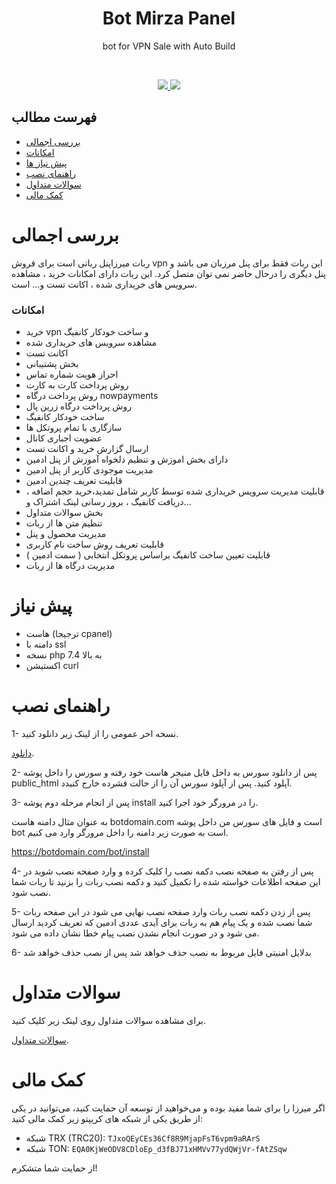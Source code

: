 

<h1 align="center"/>Bot Mirza Panel</h1>

<p align="center">bot for VPN Sale with Auto Build</p>

<br/>
<p align="center">
    <a href="https://t.me/mirzapanel" target="_blank">
        <img src="https://img.shields.io/badge/telegram-group-blue?style=flat-square&logo=telegram" />
    </a>
    <a href="#">
        <img src="https://img.shields.io/github/stars/mahdigholipour3/bottelegrammarzban?style=social" />
    </a>
</p>



## فهرست مطالب
- [بررسی اجمالی](#بررسی-اجمالی)
- [امکانات](#امکانات)
- [پیش نیاز ها](#پیش-نیاز)
- [راهنمای نصب](#راهنمای-نصب)
- [سوالات متداول](#سوالات-متداول)
- [کمک مالی](#کمک-مالی)


# بررسی اجمالی

ربات میرزاپنل رباتی است برای فروش vpn این ربات فقط  برای پنل مرزبان می باشد و پنل دیگری را درحال حاضر نمی توان متصل کرد. این ربات دارای امکانات خرید ، مشاهده سرویس های خریداری شده ، اکانت تست و... است.


### امکانات

- خرید  vpn و ساخت خودکار کانفیگ
- مشاهده سرویس های خریداری شده
- اکانت تست 
-  بخش پشتیبانی
- احراز هویت شماره تماس
- روش پرداخت کارت به کارت
- روش پرداخت درگاه nowpayments
- روش پرداخت درگاه زرین پال
- ساخت خودکار کانفبگ
- سازگاری با تمام پروتکل ها
- عضویت اجباری کانال
- ارسال گزارش خرید و اکانت تست 
- دارای بخش اموزش و تنظیم دلخواه آموزش از پنل ادمین
-  مدیریت موجودی کاربر از پنل ادمین
- قابلیت تعریف چندین ادمین
- قابلیت مدیریت سرویس خریداری شده توسط کاربر شامل تمدید،خرید حجم اضافه ، دریافت کانفیگ ، بروز رسانی لینک اشتراک و...
- بخش سوالات متداول
- تنظیم متن ها از ربات
- مدیریت محصول و پنل
- قابلیت تعریف روش ساخت نام کاربری
- قابلیت تعیین ساخت کانفیگ براساس پروتکل انتخابی ( سمت ادمین )
- مدیریت درگاه ها از ربات

# پیش نیاز
- هاست (ترجیجا cpanel)
- دامنه با ssl
- نسخه php 7.4 به بالا
- اکستیشن curl

# راهنمای نصب


 1- نسخه اخر عمومی را از لینک زیر دانلود کنید.
 

 [دانلود](https://github.com/mahdigholipour3/bottelegrammarzban/releases).

2- پس از دانلود سورس به داخل فایل منیجر هاست خود رفته و سورس را داخل پوشه public_html آپلود کنید. پس از آپلود سورس آن را از حالت فشرده خارج کنیدد.

3- پس از انجام مرحله دوم پوشه install را در مرورگر خود اجرا کنید.

به عنوان مثال دامنه هاست botdomain.com  است و فایل های سورس من داخل پوشه bot است به صورت زیر دامنه را داخل مرورگر وارد می کنیم.

https://botdomain.com/bot/install

4- پس از رفتن به صفحه نصب دکمه نصب را کلیک کرده و وارد صفحه نصب شوید در این صفحه اطلاعات خواسته شده را تکمیل کنید و دکمه نصب ربات را بزنید تا ربات شما نصب شود.

5- پس از زدن دکمه نصب ربات وارد صفحه نصب نهایی می شود در این صفحه ربات شما نصب شده و یک پیام هم به ربات برای آیدی عددی ادمین که تعریف کردید ارسال می شود و  در صورت انجام نشدن نصب پیام خطا نشان داده می شود.

6- بدلایل امنیتی فایل مربوط به نصب حذف خواهد شد پس از نصب حذف خواهد شد


# سوالات متداول

برای مشاهده سوالات متداول روی لینک زیر کلیک کنید.

 [سوالات متداول](https://t.me/mirzapanelgroup/1230).


# کمک مالی
اگر میرزا را برای شما مفید بوده و می‌خواهید از توسعه آن حمایت کنید، می‌توانید در یکی از طریق یکی از شبکه های کریپتو زیر کمک مالی کنید:

- شبکه TRX (TRC20): `TJxoQEyCEs36Cf8R9MjapFsT6vpm9aRArS`
- شبکه TON: `EQA0KjWeODV8CDloEp_d3fBJ71xHMVv77ydQWjVr-fAtZSqw`

از حمایت شما متشکرم!
